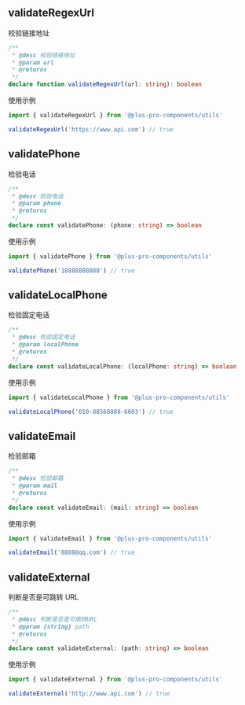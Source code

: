 ## validateRegexUrl

校验链接地址

```ts
/**
 * @desc 校验链接地址
 * @param url
 * @returns
 */
declare function validateRegexUrl(url: string): boolean
```

使用示例

```ts
import { validateRegexUrl } from '@plus-pro-components/utils'

validateRegexUrl('https://www.api.com') // true
```

## validatePhone

检验电话

```ts
/**
 * @desc 检验电话
 * @param phone
 * @returns
 */
declare const validatePhone: (phone: string) => boolean
```

使用示例

```ts
import { validatePhone } from '@plus-pro-components/utils'

validatePhone('18888888888') // true
```

## validateLocalPhone

检验固定电话

```ts
/**
 * @desc 检验固定电话
 * @param localPhone
 * @returns
 */
declare const validateLocalPhone: (localPhone: string) => boolean
```

使用示例

```ts
import { validateLocalPhone } from '@plus-pro-components/utils'

validateLocalPhone('010-88568888-6603') // true
```

## validateEmail

检验邮箱

```ts
/**
 * @desc 检验邮箱
 * @param mail
 * @returns
 */
declare const validateEmail: (mail: string) => boolean
```

使用示例

```ts
import { validateEmail } from '@plus-pro-components/utils'

validateEmail('8888@qq.com') // true
```

## validateExternal

判断是否是可跳转 URL

```ts
/**
 * @desc 判断是否是可跳转URL
 * @param {string} path
 * @returns
 */
declare const validateExternal: (path: string) => boolean
```

使用示例

```ts
import { validateExternal } from '@plus-pro-components/utils'

validateExternal('http://www.api.com') // true
```
